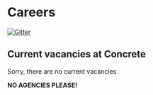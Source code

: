 # Careers

[![Gitter](https://badges.gitter.im/Join%20Chat.svg)](https://gitter.im/concrete-cc/careers?utm_source=badge&utm_medium=badge&utm_campaign=pr-badge&utm_content=badge)

## Current vacancies at Concrete

Sorry, there are no current vacancies.

__NO AGENCIES PLEASE!__
